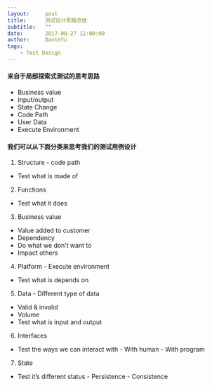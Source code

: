 ```yaml
---
layout:     post
title:      测试设计思路总结
subtitle:   ""
date:       2017-08-27 12:00:00
author:     DanteYu
tags:
    - Test Design
---
```


#### 来自于局部探索式测试的思考思路
* Business value
* Input/output
* State Change
* Code Path
* User Data
* Execute Environment

#### 我们可以从下面分类来思考我们的测试用例设计
1. Structure - code path
- Test what is made of
2. Functions
- Test what it does
3. Business value
- Value added to customer
- Dependency
- Do what we don’t want to
- Impact others
4. Platform - Execute environment
- Test what is depends on
5. Data - Different type of data
- Valid & invalid
- Volume
- Test what is input and output
6. Interfaces
 - Test the ways we can interact with
        - With human
        - With program
7. State
- Test it’s different status
        - Persistence
        - Consistence
